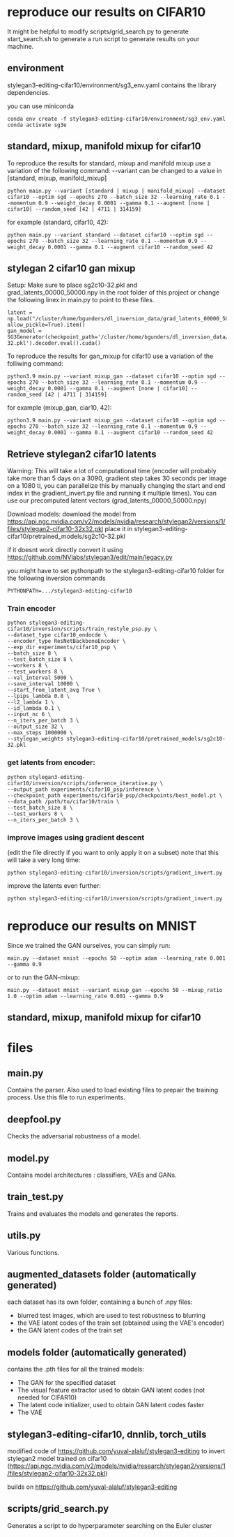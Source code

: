 # reproduce our results on CIFAR10
It might be helpful to modify scripts/grid_search.py to generate start_search.sh to generate a run script to generate results on your machine.
## environment
stylegan3-editing-cifar10/environment/sg3_env.yaml contains the library dependencies.

you can use miniconda
```
conda env create -f stylegan3-editing-cifar10/environment/sg3_env.yaml
conda activate sg3e
```

## standard, mixup, manifold mixup for cifar10

To reproduce the results for standard, mixup and manifold mixup use a variation of the following command:
--variant can be changed to a value in [standard, mixup, manifold_mixup]

```
python main.py --variant [standard | mixup | manifold_mixup] --dataset cifar10 --optim sgd --epochs 270 --batch_size 32 --learning_rate 0.1 --momentum 0.9 --weight_decay 0.0001 --gamma 0.1 --augment [none | cifar10] --random_seed [42 | 4711 | 314159]
```

for example (standard, cifar10, 42):
```
python main.py --variant standard --dataset cifar10 --optim sgd --epochs 270 --batch_size 32 --learning_rate 0.1 --momentum 0.9 --weight_decay 0.0001 --gamma 0.1 --augment cifar10 --random_seed 42
```

## stylegan 2 cifar10 gan mixup
Setup:
Make sure to place sg2c10-32.pkl and grad_latents_00000_50000.npy in the root folder of this project or change the following linex in main.py to point to these files.
```
latent = np.load("/cluster/home/bgunders/dl_inversion_data/grad_latents_00000_50000.npy", allow_pickle=True).item()
gan_model = SG3Generator(checkpoint_path='/cluster/home/bgunders/dl_inversion_data/sg2c10-32.pkl').decoder.eval().cuda()
```

To reproduce the results for gan_mixup for cifar10 use a variation of the folliwing command:
```
python3.9 main.py --variant mixup_gan --dataset cifar10 --optim sgd --epochs 270 --batch_size 32 --learning_rate 0.1 --momentum 0.9 --weight_decay 0.0001 --gamma 0.1 --augment [none | cifar10] --random_seed [42 | 4711 | 314159]
```
for example (mixup_gan, ciar10, 42):
```
python3.9 main.py --variant mixup_gan --dataset cifar10 --optim sgd --epochs 270 --batch_size 32 --learning_rate 0.1 --momentum 0.9 --weight_decay 0.0001 --gamma 0.1 --augment cifar10 --random_seed 42
```

## Retrieve stylegan2 cifar10 latents
Warning: This will take a lot of computational time (encoder will probably take more than 5 days on a 3090, gradient step takes 30 seconds per image on a 1080 ti, you can parallelize this by manually changing the start and end index in the gradient_invert.py file and running it multiple times). You can use our precomputed latent vectors (grad_latents_00000_50000.npy)

Download models:
download the model from https://api.ngc.nvidia.com/v2/models/nvidia/research/stylegan2/versions/1/files/stylegan2-cifar10-32x32.pkl
place it in stylegan3-editing-cifar10/pretrained_models/sg2c10-32.pkl

if it doesnt work directly convert it using https://github.com/NVlabs/stylegan3/edit/main/legacy.py

you might have to set pythonpath to the stylegan3-editing-cifar10 folder for the following inversion commands
```
PYTHONPATH=.../stylegan3-editing-cifar10
```

### Train encoder
```
python stylegan3-editing-cifar10/inversion/scripts/train_restyle_psp.py \
--dataset_type cifar10_endocde \
--encoder_type ResNetBackboneEncoder \
--exp_dir experiments/cifar10_psp \
--batch_size 8 \
--test_batch_size 8 \
--workers 8 \
--test_workers 8 \
--val_interval 5000 \
--save_interval 10000 \
--start_from_latent_avg True \
--lpips_lambda 0.8 \
--l2_lambda 1 \
--id_lambda 0.1 \
--input_nc 6 \
--n_iters_per_batch 3 \
--output_size 32 \
--max_steps 1000000 \
--stylegan_weights stylegan3-editing-cifar10/pretrained_models/sg2c10-32.pkl
```

### get latents from encoder:
```
python stylegan3-editing-cifar10/inversion/scripts/inference_iterative.py \
--output_path experiments/cifar10_psp/inference \
--checkpoint_path experiments/cifar10_psp/checkpoints/best_model.pt \
--data_path /path/to/cifar10/train \
--test_batch_size 8 \
--test_workers 8 \
--n_iters_per_batch 3 \
```

### improve images using gradient descent
(edit the file directly if you want to only apply it on a subset) note that this will take a very long time:
```
python stylegan3-editing-cifar10/inversion/scripts/gradient_invert.py
```
improve the latents even further:
```
python stylegan3-editing-cifar10/inversion/scripts/gradient_invert.py
```

# reproduce our results on MNIST
Since we trained the GAN ourselves, you can simply run:
```
main.py --dataset mnist --epochs 50 --optim adam --learning_rate 0.001 --gamma 0.9
```
or to run the GAN-mixup:
```
main.py --dataset mnist --variant mixup_gan --epochs 50 --mixup_ratio 1.0 --optim adam --learning_rate 0.001 --gamma 0.9
```


## standard, mixup, manifold mixup for cifar10


# files

## main.py
Contains the parser. Also used to load existing files to prepair the training process. Use this file to run experiments.

## deepfool.py
Checks the adversarial robustness of a model.

## model.py
Contains model architectures : classifiers, VAEs and GANs.

## train_test.py
Trains and evaluates the models and generates the reports.

## utils.py
Various functions.

## augmented_datasets folder (automatically generated)
each dataset has its own folder, containing a bunch of .npy files:
- blurred test images, which are used to test robustness to blurring
- the VAE latent codes of the train set (obtained using the VAE's encoder)
- the GAN latent codes of the train set

## models folder (automatically generated)
contains the .pth files for all the trained models:
- The GAN for the specified dataset
- The visual feature extractor used to obtain GAN latent codes (not needed for CIFAR10)
- The latent code initializer, used to obtain GAN latent codes faster
- The VAE

## stylegan3-editing-cifar10, dnnlib, torch_utils

modified code of https://github.com/yuval-alaluf/stylegan3-editing to invert stylegan2 model trained on cifar10 (https://api.ngc.nvidia.com/v2/models/nvidia/research/stylegan2/versions/1/files/stylegan2-cifar10-32x32.pkl)

builds on https://github.com/yuval-alaluf/stylegan3-editing

## scripts/grid_search.py

Generates a script to do hyperparameter searching on the Euler cluster

